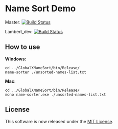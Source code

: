 # Name Sort Demo

Master: [![Build Status](https://travis-ci.org/CHAUNLI/GlobalXNameSort.svg?branch=master)](https://travis-ci.org/CHAUNLI/GlobalXNameSort)

Lambert_dev: [![Build Status](https://travis-ci.org/CHAUNLI/GlobalXNameSort.svg?branch=Lambert_dev)](https://travis-ci.org/CHAUNLI/GlobalXNameSort)

How to use
------------

**Windows:**
```
cd ../GlobalXNameSort/bin/Release/
name-sorter ./unsorted-names-list.txt
```

**Mac:**
```
cd ../GlobalXNameSort/bin/Release/
mono name-sorter.exe ./unsorted-names-list.txt
```

License
-------

This software is now released under the [MIT License](https://opensource.org/licenses/MIT). 
